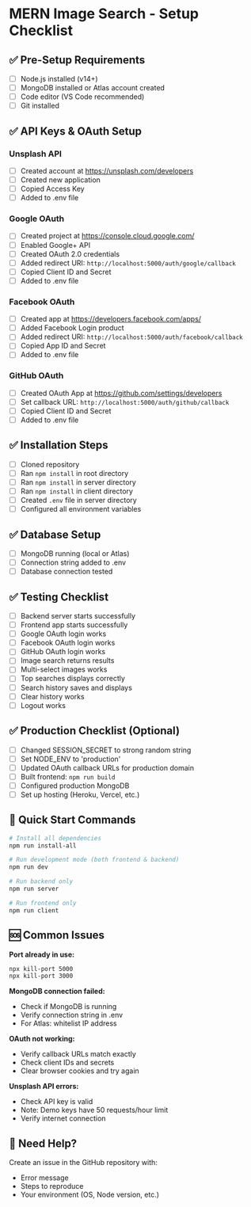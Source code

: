 # MERN Image Search - Setup Checklist

## ✅ Pre-Setup Requirements

- [ ] Node.js installed (v14+)
- [ ] MongoDB installed or Atlas account created
- [ ] Code editor (VS Code recommended)
- [ ] Git installed

## ✅ API Keys & OAuth Setup

### Unsplash API
- [ ] Created account at https://unsplash.com/developers
- [ ] Created new application
- [ ] Copied Access Key
- [ ] Added to .env file

### Google OAuth
- [ ] Created project at https://console.cloud.google.com/
- [ ] Enabled Google+ API
- [ ] Created OAuth 2.0 credentials
- [ ] Added redirect URI: `http://localhost:5000/auth/google/callback`
- [ ] Copied Client ID and Secret
- [ ] Added to .env file

### Facebook OAuth
- [ ] Created app at https://developers.facebook.com/apps/
- [ ] Added Facebook Login product
- [ ] Added redirect URI: `http://localhost:5000/auth/facebook/callback`
- [ ] Copied App ID and Secret
- [ ] Added to .env file

### GitHub OAuth
- [ ] Created OAuth App at https://github.com/settings/developers
- [ ] Set callback URL: `http://localhost:5000/auth/github/callback`
- [ ] Copied Client ID and Secret
- [ ] Added to .env file

## ✅ Installation Steps

- [ ] Cloned repository
- [ ] Ran `npm install` in root directory
- [ ] Ran `npm install` in server directory
- [ ] Ran `npm install` in client directory
- [ ] Created `.env` file in server directory
- [ ] Configured all environment variables

## ✅ Database Setup

- [ ] MongoDB running (local or Atlas)
- [ ] Connection string added to .env
- [ ] Database connection tested

## ✅ Testing Checklist

- [ ] Backend server starts successfully
- [ ] Frontend app starts successfully
- [ ] Google OAuth login works
- [ ] Facebook OAuth login works
- [ ] GitHub OAuth login works
- [ ] Image search returns results
- [ ] Multi-select images works
- [ ] Top searches displays correctly
- [ ] Search history saves and displays
- [ ] Clear history works
- [ ] Logout works

## ✅ Production Checklist (Optional)

- [ ] Changed SESSION_SECRET to strong random string
- [ ] Set NODE_ENV to 'production'
- [ ] Updated OAuth callback URLs for production domain
- [ ] Built frontend: `npm run build`
- [ ] Configured production MongoDB
- [ ] Set up hosting (Heroku, Vercel, etc.)

## 📝 Quick Start Commands

```bash
# Install all dependencies
npm run install-all

# Run development mode (both frontend & backend)
npm run dev

# Run backend only
npm run server

# Run frontend only
npm run client
```

## 🆘 Common Issues

**Port already in use:**
```bash
npx kill-port 5000
npx kill-port 3000
```

**MongoDB connection failed:**
- Check if MongoDB is running
- Verify connection string in .env
- For Atlas: whitelist IP address

**OAuth not working:**
- Verify callback URLs match exactly
- Check client IDs and secrets
- Clear browser cookies and try again

**Unsplash API errors:**
- Check API key is valid
- Note: Demo keys have 50 requests/hour limit
- Verify internet connection

## 📧 Need Help?

Create an issue in the GitHub repository with:
- Error message
- Steps to reproduce
- Your environment (OS, Node version, etc.)
